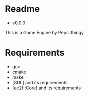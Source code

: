 # Readme
- v0.0.0

This is a Game Engine by Pepsi thingy

# Requirements
- gcc
- cmake
- make
- [SDL] and its requirements
- [ae2f::Core] and its requirements